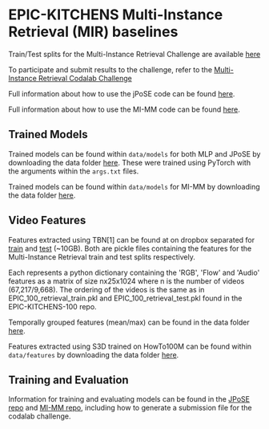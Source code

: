 # EPIC-KITCHENS Multi-Instance Retrieval (MIR) baselines

Train/Test splits for the Multi-Instance Retrieval Challenge are available [here](https://github.com/epic-kitchens/epic-kitchens-100-annotations/tree/master/retrieval_annotations)

To participate and submit results to the challenge, refer to the [Multi-Instance Retrieval Codalab Challenge](https://codalab.lisn.upsaclay.fr/competitions/617)

Full information about how to use the jPoSE code can be found [here](https://github.com/mwray/Joint-Part-of-Speech-Embeddings).

Full information about how to use the MI-MM code can be found [here](https://github.com/adrianofragomeni/MI-MM).

## Trained Models

Trained models can be found within `data/models` for both MLP and JPoSE by downloading the data folder [here](https://www.dropbox.com/s/bs6y50xkl1rbe20/JPoSE_data.zip?dl=0).
These were trained using PyTorch with the arguments within the `args.txt` files.

Trained models can be found within `data/models` for MI-MM by downloading the data folder [here](https://www.dropbox.com/sh/5gl70rk7qznw4cs/AAAjJHVQyMB3BHLbVeGOdVo2a?dl=0).

## Video Features

Features extracted using TBN[1] can be found at on dropbox separated for [train](https://www.dropbox.com/s/41pgqys8e9i2rjh/features_train.pkl?dl=0) and [test](https://www.dropbox.com/s/1kereto93y09ecz/features_test.pkl?dl=0) (~10GB). Both are pickle files containing the features for the Multi-Instance Retrieval train and test splits respectively.

Each represents a python dictionary containing the 'RGB', 'Flow' and 'Audio' features as a matrix of size nx25x1024 where n is the number of videos (67,217/9,668). The ordering of the videos is the same as in EPIC_100_retrieval_train.pkl and EPIC_100_retrieval_test.pkl found in the EPIC-KITCHENS-100 repo.

Temporally grouped features (mean/max) can be found in the data folder [here](https://www.dropbox.com/s/bs6y50xkl1rbe20/JPoSE_data.zip?dl=0).

Features extracted using S3D trained on HowTo100M can be found within `data/features` by downloading the data folder [here](https://www.dropbox.com/sh/5gl70rk7qznw4cs/AAAjJHVQyMB3BHLbVeGOdVo2a?dl=0).

## Training and Evaluation

Information for training and evaluating models can be found in the [JPoSE repo](https://github.com/mwray/Joint-Part-of-Speech-Embeddings) and [MI-MM repo](https://github.com/adrianofragomeni/MI-MM), including how to generate a submission file for the codalab challenge.


